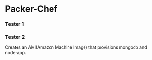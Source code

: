 # Packer-Chef

### Tester 1

### Tester 2
Creates an AMI(Amazon Machine Image) that provisions mongodb and node-app.
